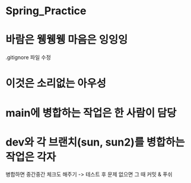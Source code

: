 # Spring_Practice

# 바람은 웽웽웽 마음은 잉잉잉
.gitignore 파일 수정
# 이것은 소리없는 아우성

# main에 병합하는 작업은 한 사람이 담당

# dev와 각 브랜치(sun, sun2)를 병합하는 작업은 각자
병합하면 중간중간 체크도 해주기
-> 테스트 후 문제 없으면 그 때 커밋 & 푸쉬